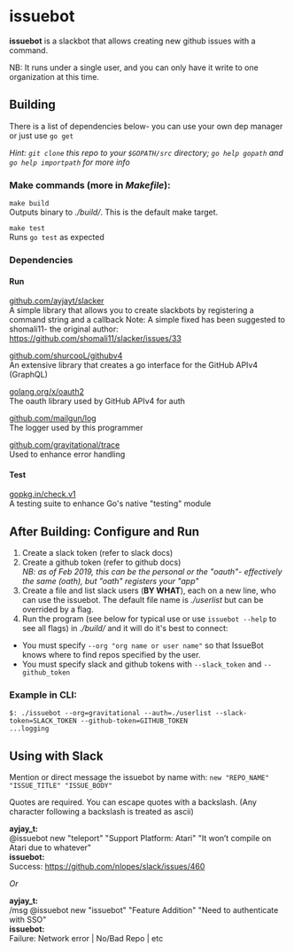 # issuebot

**issuebot** is a slackbot that allows creating new github issues with a command.

NB: It runs under a single user, and you can only have it write to one organization at this time.

## Building

There is a list of dependencies below- you can use your own dep manager or just use `go get`

_Hint: `git clone` this repo to your `$GOPATH/src` directory; `go help gopath` and `go help importpath` for more info_

### Make commands (more in _Makefile_): 

`make build`  
Outputs binary to _./build/_. This is the default make target.

`make test`  
Runs `go test` as expected

### Dependencies

#### Run

[github.com/ayjayt/slacker](https://github.com/shomali11/slacker)  
A simple library that allows you to create slackbots by registering a command string and a callback
Note: A simple fixed has been suggested to shomali11- the original author: https://github.com/shomali11/slacker/issues/33

[github.com/shurcooL/githubv4](https://github.com/shomali11/slacker)  
An extensive library that creates a go interface for the GitHub APIv4 (GraphQL)

[golang.org/x/oauth2](https://godoc.org/golang.org/x/oauth2)  
The oauth library used by GitHub APIv4 for auth

[github.com/mailgun/log](https://github.com/mailgun/log)  
The logger used by this programmer

[github.com/gravitational/trace](https://github.com/gravitational/trace)  
Used to enhance error handling

#### Test

[gopkg.in/check.v1](https://gopkg.in/check.v1)  
A testing suite to enhance Go's native "testing" module

## After Building: Configure and Run

1. Create a slack token (refer to slack docs)
2. Create a github token (refer to github docs)  
_NB: as of Feb 2019, this can be the personal or the "oauth"- effectively the same (oath), but "oath" registers your "app"_
3. Create a file and list slack users (**BY WHAT**), each on a new line, who can use the issuebot. The default file name is *./userlist* but can be overrided by a flag.
4. Run the program (see below for typical use or use `issuebot --help` to see all flags) in _./build/_ and it will do it's best to connect:
  * You must specify `--org "org name or user name"` so that IssueBot knows where to find repos specified by the user.
  * You must specify slack and github tokens with `--slack_token` and `--github_token`

### Example in CLI:

```
$: ./issuebot --org=gravitational --auth=./userlist --slack-token=SLACK_TOKEN --github-token=GITHUB_TOKEN
...logging
```
## Using with Slack

Mention or direct message the issuebot by name with: `new "REPO_NAME" "ISSUE_TITLE" "ISSUE_BODY"`

Quotes are required. You can escape quotes with a backslash. (Any character following a backslash is treated as ascii)

**ayjay_t:**  
@issuebot new "teleport" "Support Platform: Atari" "It won’t compile on Atari due to whatever"  
**issuebot:**  
Success: https://github.com/nlopes/slack/issues/460  

_Or_

**ayjay_t:**  
/msg @issuebot new "issuebot" "Feature Addition" "Need to authenticate with SSO"  
**issuebot:**  
Failure: Network error | No/Bad Repo | etc  
